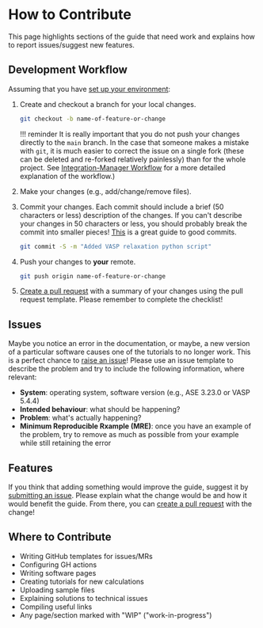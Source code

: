 # How to Contribute

This page highlights sections of the guide that need work
and explains how to report issues/suggest new features.

## Development Workflow

Assuming that you have [set up your environment](setup):

1. Create and checkout a branch for your local changes.

    ```bash
    git checkout -b name-of-feature-or-change
    ```

    !!! reminder
        It is really important that you do not push your changes directly to the `main`
        branch. In the case that someone makes a mistake with `git`, it is much easier
        to correct the issue on a single fork (these can be deleted and re-forked
        relatively painlessly) than for the whole project. See
        [Integration-Manager Workflow][git-workflow] for a more detailed explanation
        of the workflow.)

2. Make your changes (e.g., add/change/remove files).

3. Commit your changes. Each commit should include a brief (50 characters or less)
   description of the changes. If you can't describe your changes in 50 characters
   or less, you should probably break the commit into smaller pieces!
   [This][git-best-practices] is a great guide to good commits.

    ```bash
    git commit -S -m "Added VASP relaxation python script"
    ```

4. Push your changes to **your** remote.

    ```bash
    git push origin name-of-feature-or-change
    ```

5. [Create a pull request][pull-requests] with a summary of your changes using
   the pull request template. Please remember to complete the checklist!

## Issues

Maybe you notice an error in the documentation, or maybe, a new version
of a particular software causes one of the tutorials to no longer work.
This is a perfect chance to [raise an issue][issues]! Please use an issue template
to describe the problem and try to include the following information, where
relevant:

- **System**: operating system, software version (e.g., ASE 3.23.0 or VASP 5.4.4)
- **Intended behaviour**: what should be happening?
- **Problem**: what's actually happening?
- **Minimum Reproducible Rxample (MRE)**: once you have an example of the problem,
  try to remove as much as possible from your example while still retaining the error

## Features

If you think that adding something would improve the guide, suggest it by
[submitting an issue][issues]. Please explain what the change would be and how it
would benefit the guide. From there, you can [create a pull request][pull-requests]
with the change!

## Where to Contribute

- Writing GitHub templates for issues/MRs
- Configuring GH actions
- Writing software pages
- Creating tutorials for new calculations
- Uploading sample files
- Explaining solutions to technical issues
- Compiling useful links
- Any page/section marked with "WIP" ("work-in-progress")

[git-workflow]: https://www.git-scm.com/book/en/v2/ch00/wfdiag_b
[pull-requests]: https://github.com/ComCatLab/welcome-guide/pulls
[issues]: https://github.com/ComCatLab/welcome-guide/issues
[git-best-practices]: https://about.gitlab.com/topics/version-control/version-control-best-practices/
